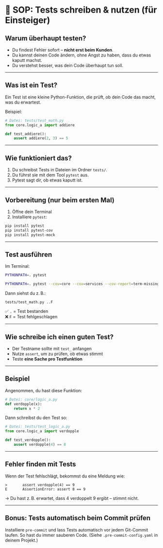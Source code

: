 # 🧪 SOP: Tests schreiben & nutzen (für Einsteiger)

## Warum überhaupt testen?

- Du findest Fehler sofort – **nicht erst beim Kunden**.
- Du kannst deinen Code ändern, ohne Angst zu haben, dass du etwas kaputt machst.
- Du verstehst besser, was dein Code überhaupt tun soll.

---

## Was ist ein Test?

Ein Test ist eine kleine Python-Funktion, die prüft, ob dein Code das macht, was du erwartest.

Beispiel:

```python
# Datei: tests/test_math.py
from core.logic_a import addiere

def test_addiere():
    assert addiere(2, 3) == 5
```

---

## Wie funktioniert das?

1. Du schreibst Tests in Dateien im Ordner `tests/`.
2. Du führst sie mit dem Tool `pytest` aus.
3. Pytest sagt dir, ob etwas kaputt ist.

---

## Vorbereitung (nur beim ersten Mal)

1. Öffne dein Terminal
2. Installiere `pytest`:

```bash
pip install pytest
pip install pytest-cov
pip install pytest-mock
```

---

## Test ausführen

Im Terminal:

```bash
PYTHONPATH=. pytest
```

```bash
PYTHONPATH=. pytest --cov=core --cov=services --cov-report=term-missing
```

Dann siehst du z. B.:

```
tests/test_math.py ..F
```

✅ `.` = Test bestanden  
❌ `F` = Test fehlgeschlagen

---

## Wie schreibe ich einen guten Test?

- Der Testname sollte mit `test_` anfangen
- Nutze `assert`, um zu prüfen, ob etwas stimmt
- Teste **eine Sache pro Testfunktion**

---

## Beispiel

Angenommen, du hast diese Funktion:

```python
# Datei: core/logic_a.py
def verdopple(x):
    return x * 2
```

Dann schreibst du den Test so:

```python
# Datei: tests/test_logic_a.py
from core.logic_a import verdopple

def test_verdopple():
    assert verdopple(4) == 8
```

---

## Fehler finden mit Tests

Wenn der Test fehlschlägt, bekommst du eine Meldung wie:

```
>       assert verdopple(4) == 9
E       AssertionError: assert 8 == 9
```

→ Du hast z. B. erwartet, dass 4 verdoppelt 9 ergibt – stimmt nicht.

---

## Bonus: Tests automatisch beim Commit prüfen

Installiere `pre-commit` und lass Tests automatisch vor jedem Git-Commit laufen. So hast du immer sauberen Code. (Siehe `.pre-commit-config.yaml` in deinem Projekt.)
